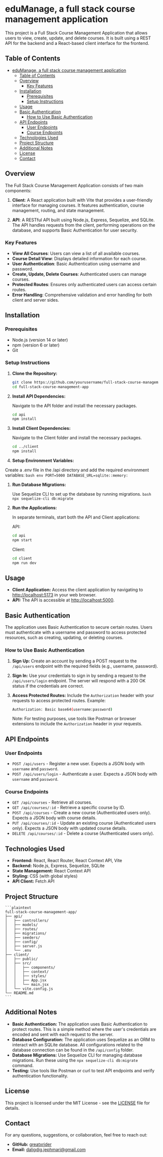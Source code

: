 # eduManage, a full stack course management application

This project is a Full Stack Course Management Application that allows users to view, create, update, and delete courses. It is built using a REST API for the backend and a React-based client interface for the frontend.

## Table of Contents

- [eduManage, a full stack course management application](#edumanage-a-full-stack-course-management-application)
  - [Table of Contents](#table-of-contents)
  - [Overview](#overview)
    - [Key Features](#key-features)
  - [Installation](#installation)
    - [Prerequisites](#prerequisites)
    - [Setup Instructions](#setup-instructions)
  - [Usage](#usage)
  - [Basic Authentication](#basic-authentication)
    - [How to Use Basic Authentication](#how-to-use-basic-authentication)
  - [API Endpoints](#api-endpoints)
    - [User Endpoints](#user-endpoints)
    - [Course Endpoints](#course-endpoints)
  - [Technologies Used](#technologies-used)
  - [Project Structure](#project-structure)
  - [Additional Notes](#additional-notes)
  - [License](#license)
  - [Contact](#contact)

## Overview

The Full Stack Course Management Application consists of two main components:

1. **Client**: A React application built with Vite that provides a user-friendly interface for managing courses. It features authentication, course management, routing, and state management.

2. **API**: A RESTful API built using Node.js, Express, Sequelize, and SQLite. The API handles requests from the client, performing operations on the database, and supports Basic Authentication for user security.

### Key Features

- **View All Courses**: Users can view a list of all available courses.
- **Course Detail View**: Displays detailed information for each course.
- **User Authentication**: Basic Authentication using username and password.
- **Create, Update, Delete Courses**: Authenticated users can manage courses.
- **Protected Routes**: Ensures only authenticated users can access certain routes.
- **Error Handling**: Comprehensive validation and error handling for both client and server sides.

## Installation

### Prerequisites

- Node.js (version 14 or later)
- npm (version 6 or later)
- Git

### Setup Instructions

1. **Clone the Repository:**

   ```bash
   git clone https://github.com/yourusername/full-stack-course-management-app.git
   cd full-stack-course-management-app
   ```

2. **Install API Dependencies:**

    Navigate to the API folder and install the necessary packages.

    ```bash
    cd api
    npm install
    ```
3. **Install Client Dependencies:**

    Navigate to the Client folder and install the necessary packages.

    ```bash
    cd ../client
    npm install
    ```

4. **Setup Environment Variables:**

Create a .env file in the /api directory and add the required environment variables:
    ```bash
    env
    PORT=5000
    DATABASE_URL=sqlite::memory:
    ```

1. **Run Database Migrations:**

    Use Sequelize CLI to set up the database by running migrations.
        ```bash
        npx sequelize-cli db:migrate
        ```

2. **Run the Applications:**

    In separate terminals, start both the API and Client applications:

    API:

    ```bash
    cd api
    npm start
    ```

    Client:

    ```bash
    cd client
    npm run dev
    ```

## Usage

- **Client Application:** Access the client application by navigating to [http://localhost:5173](http://localhost:5173) in your web browser.
- **API:** The API is accessible at [http://localhost:5000](http://localhost:5000).

## Basic Authentication

The application uses Basic Authentication to secure certain routes. Users must authenticate with a username and password to access protected resources, such as creating, updating, or deleting courses.

### How to Use Basic Authentication

1. **Sign Up:** Create an account by sending a POST request to the `/api/users` endpoint with the required fields (e.g., username, password).
2. **Sign In:** Use your credentials to sign in by sending a request to the `/api/users/login` endpoint. The server will respond with a 200 OK status if the credentials are correct.
3. **Access Protected Routes:** Include the `Authorization` header with your requests to access protected routes. Example:

    ```bash
    Authorization: Basic base64(username:password)
    ```

    Note: For testing purposes, use tools like Postman or browser extensions to include the `Authorization` header in your requests.

## API Endpoints

### User Endpoints

- `POST /api/users` - Register a new user. Expects a JSON body with `username` and `password`.
- `POST /api/users/login` - Authenticate a user. Expects a JSON body with `username` and `password`.

### Course Endpoints

- `GET /api/courses` - Retrieve all courses.
- `GET /api/courses/:id` - Retrieve a specific course by ID.
- `POST /api/courses` - Create a new course (Authenticated users only). Expects a JSON body with course details.
- `PUT /api/courses/:id` - Update an existing course (Authenticated users only). Expects a JSON body with updated course details.
- `DELETE /api/courses/:id` - Delete a course (Authenticated users only).

## Technologies Used

- **Frontend:** React, React Router, React Context API, Vite
- **Backend:** Node.js, Express, Sequelize, SQLite
- **State Management:** React Context API
- **Styling:** CSS (with global styles)
- **API Client:** Fetch API

## Project Structure

    ```plaintext
    full-stack-course-management-app/
    ├── api/
    │   ├── controllers/
    │   ├── models/
    │   ├── routes/
    │   ├── migrations/
    │   ├── seeders/
    │   ├── config/
    │   ├── server.js
    │   └── .env
    ├── client/
    │   ├── public/
    │   ├── src/
    │   │   ├── components/
    │   │   ├── context/
    │   │   ├── styles/
    │   │   ├── App.jsx
    │   │   └── main.jsx
    │   └── vite.config.js
    └── README.md
    ```

## Additional Notes

- **Basic Authentication:** The application uses Basic Authentication to protect routes. This is a simple method where the user's credentials are encoded and sent with each request to the server.
- **Database Configuration:** The application uses Sequelize as an ORM to interact with an SQLite database. All configurations related to the database connection can be found in the `/api/config` folder.
- **Database Migrations:** Use Sequelize CLI for managing database migrations. Run these using the `npx sequelize-cli db:migrate` command.
- **Testing:** Use tools like Postman or curl to test API endpoints and verify authentication functionality.

## License

This project is licensed under the MIT License - see the [LICENSE](LICENSE) file for details.

## Contact

For any questions, suggestions, or collaboration, feel free to reach out:

- **GitHub:** [greatxrider](https://github.com/greatxrider)
- **Email:** [daligdig.jephmari@gmail.com](mailto:daligdig.jephmari@gmail.com)
